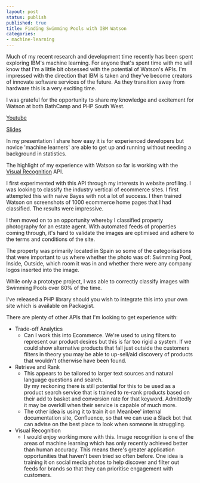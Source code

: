 ```yaml
---
layout: post
status: publish
published: true
title: Finding Swimming Pools with IBM Watson
categories:
- machine-learning
---
```


Much of my recent research and development time recently has been spent exploring IBM's
machine learning.  For anyone that's spent time with me will know that I'm a little bit
obsessed with the potential of Watson's APIs.  I'm impressed with the direction that IBM
is taken and they've become creators of innovate software services of the future.  As they
transition away from hardware this is a very exciting time.

I was grateful for the opportunity to share my knowledge and excitement for Watson
at both BathCamp and PHP South West.

[Youtube]()

[Slides]()

In my presentation I share how easy it is for experienced developers but novice 'machine learners'
are able to get up and running without needing a background in statistics.

The highlight of my experience with Watson so far is working with the [Visual Recognition]() API.

I first experimented with this API through my interests in website profiling.  I
was looking to classify the industry vertical of ecommerce sites.  I first attempted this
with naive Bayes with not a lot of success.  I then trained Watson on screenshots
of 1000 ecommerce home pages that I had classified.  The results were impressive.

I then moved on to an opportunity whereby I classified property photography for an
estate agent.  With automated feeds of properties coming through, it's hard to validate
the images are optimised and adhere to the terms and conditions of the site.

The property was primarily located in Spain so some of the categorisations that
were important to us where whether the photo was of: Swimming Pool, Inside, Outside,
which room it was in and whether there were any company logos inserted into the image.

While only a prototype project, I was able to correctly classify images with Swimming Pools
over 80% of the time.

I've released a PHP library should you wish to integrate this into your own site which
is available on Packagist.

There are plenty of other APIs that I'm looking to get experience with:

- Trade-off Analytics
    - Can I work this into Ecommerce.  We're used to using filters to represent our
    product desires but this is far too rigid a system. If we could show alternative
    products that fall just outside the customers filters in theory you may be able to
    up-sell/aid discovery of products that wouldn't otherwise have been found.
- Retrieve and Rank
    - This appears to be tailored to larger text sources and natural language questions and search.  
    By my reckoning there is still potential for this to be used as a product search service
    that is trained to re-rank products based on their add to basket and conversion rate
    for that keyword. Admittedly it may be overkill when their service is capable of much more.
    - The other idea is using it to train it on Meanbee' internal documentation site, Confluence,
    so that we can use a Slack bot that can advise on the best place to look when someone is struggling.
- Visual Recognition
    - I would enjoy working more with this. Image recognition is one of the areas of machine learning
    which has only recently achieved better than human accuracy.  This means there's greater application
    opportunities that haven't been tried so often before.  One idea is training it on social media photos
    to help discover and filter out feeds for brands so that they can prioritise engagement with customers.
